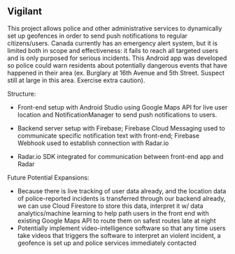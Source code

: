## Vigilant

This project allows police and other administrative services to dynamically set up geofences in order to send push notifications to regular citizens/users. Canada currently has an emergency alert system, but it is limited both in scope and effectiveness: it fails to reach all targeted users and is only purposed for serious incidents. This Android app was developed so police could warn residents about potentially dangerous events that have happened in their area (ex. Burglary at 16th Avenue and 5th Street. Suspect still at large in this area. Exercise extra caution).

Structure:

- Front-end setup with Android Studio using Google Maps API for live user location and NotificationManager to send push notifications to users.

- Backend server setup with Firebase; Firebase Cloud Messaging used to communicate specific notification text with front-end; Firebase Webhook used to establish connection with Radar.io

- Radar.io SDK integrated for communication between front-end app and Radar


Future Potential Expansions:
- Because there is live tracking of user data already, and the location data of police-reported incidents is transferred through our backend already, we can use Cloud Firestore to store this data, interpret it w/ data analytics/machine learning to help path users in the front end with existing Google Maps API to route them on safest routes late at night
- Potentially implement video-intelligence software so that any time users take videos that triggers the software to interpret an violent incident, a geofence is set up and police services immediately contacted
